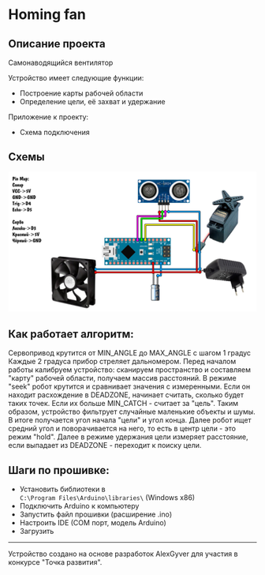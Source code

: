 # Homing fan
## Описание проекта
Самонаводящийся вентилятор

Устройство имеет следующие функции:
- Построение карты рабочей области
- Определение цели, её захват и удержание

Приложение к проекту:
- Схема подключения

## Схемы
![SCHEME](https://github.com/pankkovv/homing-fan/blob/e52d3144d1203709fe779f24c4e8d312ca787595/shemes/scheme1.jpg)

## Как работает алгоритм:
Сервопривод крутится от MIN_ANGLE до MAX_ANGLE с шагом 1 градус
Каждые 2 градуса прибор стреляет дальномером.
Перед началом работы калибруем устройство: сканируем пространство и составляем "карту" рабочей области, получаем массив расстояний.
В режиме "seek" робот крутится и сравнивает значения с измеренными.
Если он находит расхождение в DEADZONE, начинает считать, сколько
будет таких точек. Если их больше MIN_CATCH - считает за "цель".
Таким образом, устройство фильтрует случайные маленькие объекты и шумы.
В итоге получается угол начала "цели" и угол конца. 
Далее робот ищет средний угол и поворачивается на него, то есть в центр цели - это режим "hold".
Далее в режиме удержания цели измеряет расстояние, если выпадает из
DEADZONE - переходит к поиску цели.

## Шаги по прошивке:
* Установить библиотеки в  
`C:\Program Files\Arduino\libraries\` (Windows x86)
* Подключить Arduino к компьютеру
* Запустить файл прошивки (расширение .ino)
* Настроить IDE (COM порт, модель Arduino)
* Загрузить

----
Устройство создано на основе разработок AlexGyver для участия в конкурсе "Точка развития".
